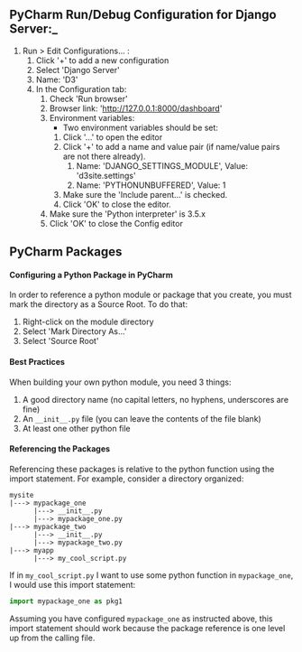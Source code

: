 ## PyCharm Run/Debug Configuration for Django Server:_

1. Run > Edit Configurations... :
    1. Click '+' to add a new configuration
    2. Select 'Django Server'
    3. Name: 'D3'
    4. In the Configuration tab:
        1. Check 'Run browser'
        2. Browser link: 'http://127.0.0.1:8000/dashboard'
        3. Environment variables:
            - Two environment variables should be set:
            1. Click '...' to open the editor
            2. Click '+' to add a name and value pair (if name/value pairs are not there already).
                1. Name: 'DJANGO_SETTINGS_MODULE', Value: 'd3site.settings'
                2. Name: 'PYTHONUNBUFFERED', Value: 1
            3. Make sure the 'Include parent...' is checked.
            4. Click 'OK' to close the editor.
        4. Make sure the 'Python interpreter' is 3.5.x
        5. Click 'OK' to close the Config editor
        
## PyCharm Packages

#### Configuring a Python Package in PyCharm
In order to reference a python module or package that you create, you must mark the directory as a Source Root. To do that:

1. Right-click on the module directory
2. Select 'Mark Directory As...'
3. Select 'Source Root'

#### Best Practices
When building your own python module, you need 3 things:
1. A good directory name (no capital letters, no hyphens, underscores are fine)
2. An ```__init__.py``` file (you can leave the contents of the file blank)
3. At least one other python file 

#### Referencing the Packages
Referencing these packages is relative to the python function using the import statement. For example, consider a directory organized:

```
mysite
|---> mypackage_one
      |---> __init__.py
      |---> mypackage_one.py
|---> mypackage_two
      |---> __init__.py
      |---> mypackage_two.py
|---> myapp
      |---> my_cool_script.py
```
If in ```my_cool_script.py``` I want to use some python function in ```mypackage_one```, I would use this import statement:

```python
import mypackage_one as pkg1
```
Assuming you have configured ```mypackage_one``` as instructed above, this import statement should work because the package reference is one level up from the calling file.